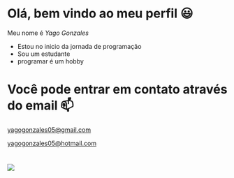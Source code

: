 # Olá, bem vindo ao meu perfil 😃
Meu nome é _Yago Gonzales_
- Estou no inicio da jornada de programação
- Sou um estudante
- programar é um hobby
# Você pode entrar em contato através do email 📫 
yagogonzales05@gmail.com

yagogonzales05@hotmail.com
#
![](https://media1.tenor.com/m/fMYXEhF1u5YAAAAC/meliodas-the-seven-deadly-sins.gif)
